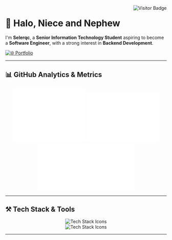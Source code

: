 
<img align="right" src="https://visitor-badge.laobi.icu/badge?page_id=selerqc.selerqc" alt="Visitor Badge" />

# 👋 Halo, Niece and Nephew  

I'm **Selerqc**, a **Senior Information Technology Student** aspiring to become a **Software Engineer**, with a strong interest in **Backend Development**.  

[![🌐 Portfolio](https://img.shields.io/badge/Portfolio-Visit-red?style=for-the-badge&logo=git)](https://selerqc.netlify.app/)

---

## 📊 GitHub Analytics & Metrics  
<div align="center">
  <img src="/metrics.base.svg" alt="GitHub Metrics" width="45%" />
  <img src="/metrics.plugin.isocalendar.fullyear.svg" alt="Full-year Isocalendar" width="45%" />
  <img src="/metrics.plugin.wakatime.svg" alt="Wakatime Stats" width="60%">
</div>

---

## ⚒️ Tech Stack & Tools  
<div align="center">
  <img src="https://skillicons.dev/icons?i=nodejs,express,mongodb,javascript,mysql,postgres,firebase,supabase,vercel" alt="Tech Stack Icons" /><br/>
  <img src="https://skillicons.dev/icons?i=docker,kubernetes,bash,nestjs,postman,git,prisma,sequelize,redis" alt="Tech Stack Icons" />
</div>

---
